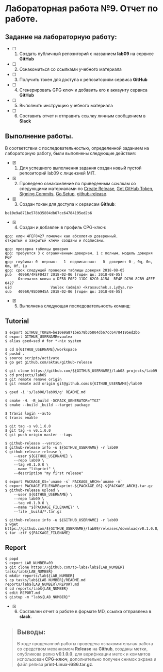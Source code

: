 # Лабораторная работа №9. Отчет по работе.

## Задание на лабораторную работу:

- [ ] 1. Создать публичный репозиторий с названием **lab09** на сервисе **GitHub**
- [ ] 2. Ознакомиться со ссылками учебного материала
- [ ] 3. Получить токен для доступа к репозиториям сервиса **GitHub**
- [ ] 4. Сгенерировать GPG ключ и добавить его к аккаунту сервиса **GitHub**
- [ ] 5. Выполнить инструкцию учебного материала
- [ ] 6. Составить отчет и отправить ссылку личным сообщением в **Slack**

## Выполнение работы.
	
В соответствии с последовательностью, определенной заданием на лабораторную работу, были выполнены следующие действия:
- [X] 1. Для успешного выполнения задания создан новый пустой репозиторий lab09 с лицензией MIT.
- [X] 2. Проведено ознакомление по приведенным ссылкам со следующими материалами по [Create Release](https://help.github.com/articles/creating-releases/), [Get GitHub Token](https://help.github.com/articles/creating-a-personal-access-token-for-the-command-line/), [Signing Commits](https://help.github.com/articles/signing-commits-with-gpg/), [Go Setup](http://www.golangbootcamp.com/book/get_setup), [github-release](https://github.com/aktau/github-release).
- [X] 3. Создан токен для доступа к сервисам **Github**:

```ShellSession
be10e9a871be578b35804db67cc64784195ed2b6
```

- [X] 4. Создан и добавлен в профиль CPG-ключ:

```ShellSession
gpg: ключ 4FEF0427 помечен как абсолютно доверенный.
открытый и закрытый ключи созданы и подписаны.

gpg: проверка таблицы доверия
gpg: требуется 3 с ограниченным доверием, 1 с полным, модель доверия PGP
gpg: глубина: 0  верных:   1  подписанных:   0  доверие: 0-, 0q, 0n, 0m, 0f, 1u
gpg: срок следующей проверки таблицы доверия 2018-08-05
pub   4096R/4FEF0427 2018-02-06 [годен до: 2018-08-05]
      Отпечаток ключа = DF58 F0E2 11DC 62C0 A15A  BE4E DC96 8CB9 4FEF 0427
uid                  Vaulex (admin) <krasauchek.s.iy@ya.ru>
sub   4096R/95D0945A 2018-02-06 [годен до: 2018-08-05]
```

- [X] 5. Выполнена следующая последовательность команд:

## Tutorial

```ShellSession
$ export GITHUB_TOKEN=be10e9a871be578b35804db67cc64784195ed2b6
$ export GITHUB_USERNAME=vaulex
$ alias gsed=sed # for *-nix system
```

```ShellSession
$ cd ${GITHUB_USERNAME}/workspace
$ pushd .
$ source scripts/activate
$ go get github.com/aktau/github-release
```

```ShellSession
$ git clone https://github.com/${GITHUB_USERNAME}/lab08 projects/lab09
$ cd projects/lab09
$ git remote remove origin
$ git remote add origin git@github.com:${GITHUB_USERNAME}/lab09
```

```ShellSession
$ gsed -i 's/lab08/lab09/g' README.md
```

```ShellSession
$ cmake -H. -B_build -DCPACK_GENERATOR="TGZ"
$ cmake --build _build --target package
```

```ShellSession
$ travis login --auto
$ travis enable
```

```ShellSession
$ git tag -s v0.1.0.0
$ git tag -v v0.1.0.0
$ git push origin master --tags
```

```ShellSession
$ github-release --version
$ github-release info -u ${GITHUB_USERNAME} -r lab09
$ github-release release \
    --user ${GITHUB_USERNAME} \
    --repo lab09 \
    --tag v0.1.0.0 \
    --name "libprint" \
    --description "my first release"
```

```ShellSession
$ export PACKAGE_OS=`uname -s` PACKAGE_ARCH=`uname -m` 
$ export PACKAGE_FILENAME=print-${PACKAGE_OS}-${PACKAGE_ARCH}.tar.gz
$ github-release upload \
    --user ${GITHUB_USERNAME} \
    --repo lab09 \
    --tag v0.1.0.0 \
    --name "${PACKAGE_FILENAME}" \
    --file _build/*.tar.gz
```

```ShellSession
$ github-release info -u ${GITHUB_USERNAME} -r lab09
$ wget https://github.com/${GITHUB_USERNAME}/lab09/releases/download/v0.1.0.0/${PACKAGE_FILENAME}
$ tar -ztf ${PACKAGE_FILENAME}
```

## Report

```ShellSession
$ popd
$ export LAB_NUMBER=09
$ git clone https://github.com/tp-labs/lab${LAB_NUMBER} tasks/lab${LAB_NUMBER}
$ mkdir reports/lab${LAB_NUMBER}
$ cp tasks/lab${LAB_NUMBER}/README.md reports/lab${LAB_NUMBER}/REPORT.md
$ cd reports/lab${LAB_NUMBER}
$ edit REPORT.md
$ gistup -m "lab${LAB_NUMBER}"
```

- [X] 6. Составлен отчет о работе в формате MD, ссылка отправлена в **slack**.

	
>## Выводы:
>В ходе проделанной работы проведена ознакомительная работа со средством механизмом **Release** на **Github**, созданы метки, опубликова релиз **v0.1.0.0**, для верификации меток и коммитов использован **CPG-ключ**, дополнительно получен снимок экрана и файл релиза **print-Linux-i686.tar.gz**.
